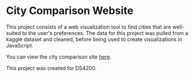 # City Comparison Website

This project consists of a web visualization tool to find cities that are well-suited to the user's preferences. The data for this project was pulled from a kaggle dataset and cleaned, before being used to create visualizations in JavaScript. 

You can view the city comparison site [here](https://ds4200-s22.github.io/final-project-city-comparison/).

This project was created for DS4200.
